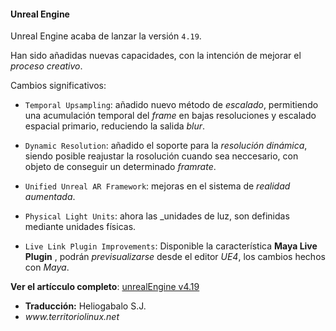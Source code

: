 #### Unreal Engine ####

Unreal Engine acaba de lanzar la versión `4.19`. 



Han sido añadidas nuevas capacidades, con la intención de mejorar el _proceso creativo_. 


Cambios significativos:

- `Temporal Upsampling`: añadido nuevo método de _escalado_, permitiendo una acumulación temporal del _frame_ en bajas resoluciones y escalado espacial primario, reduciendo la salida _blur_.

- `Dynamic Resolution`: añadido el soporte para la _resolución dinámica_, siendo posible reajustar la rosolución cuando sea neccesario, con objeto de conseguir un determinado _framrate_.

- `Unified Unreal AR Framework`: mejoras en el sistema de _realidad aumentada_.

- `Physical Light Units`: ahora las _unidades de luz, son definidas mediante unidades físicas.

- `Live Link Plugin Improvements`: Disponible la característica __Maya Live Plugin__ , podrán _previsualizarse_ desde el editor _UE4_, los cambios hechos con _Maya_.


__Ver el artícculo completo__: [unrealEngine v4.19](https://forums.unrealengine.com/unreal-engine/announcements-and-releases/1442375-unreal-engine-4-19-released)


<ul id="firma">
	<li><b>Traducción:</b> Heliogabalo S.J.</li>
	<li><em>www.territoriolinux.net</em></li>
</ul>
